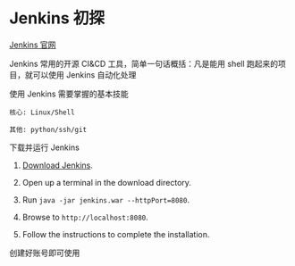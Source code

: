 # Jenkins 初探

[Jenkins 官网](https://www.jenkins.io/)

Jenkins 常用的开源 CI&CD 工具，简单一句话概括：凡是能用 shell 跑起来的项目，就可以使用 Jenkins 自动化处理

使用 Jenkins 需要掌握的基本技能

```
核心: Linux/Shell

其他: python/ssh/git
```

下载并运行 Jenkins

1. [Download Jenkins](http://mirrors.jenkins.io/war-stable/latest/jenkins.war).

2. Open up a terminal in the download directory.

3. Run `java -jar jenkins.war --httpPort=8080`.

4. Browse to `http://localhost:8080`.

5. Follow the instructions to complete the installation.


创建好账号即可使用